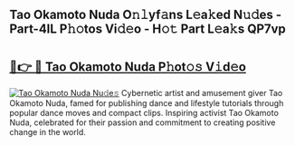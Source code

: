 ## Tao Okamoto Nuda O𝚗𝚕yf𝚊ns L𝚎a𝚔ed N𝚞𝚍es - Part-4IL P𝚑𝚘tos Vi𝚍𝚎o - H𝚘𝚝 Part L𝚎a𝚔s QP7vp

# <h2><a href="http://kfan23g.oniu.top/?m=Tao+Okamoto+Nuda">🔗👉 🔴 Tao Okamoto Nuda P𝚑ot𝚘𝚜 V𝚒d𝚎o</a></h2>

[![Tao Okamoto Nuda Nu𝚍e𝚜](https://i.imgur.com/0qMVB7G.gif)](http://kfan23g.oniu.top/?m=Tao+Okamoto+Nuda)
Cybernetic artist and amusement giver Tao Okamoto Nuda, famed for publishing dance and lifestyle tutorials through popular dance moves and compact clips. Inspiring activist Tao Okamoto Nuda, celebrated for their passion and commitment to creating positive change in the world.  
